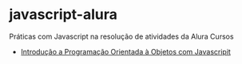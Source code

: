 # javascript-alura
 Práticas com Javascript na resolução de atividades da Alura Cursos
* [Introdução a Programação Orientada à Objetos com Javascripit](https://github.com/otthonleao/javascript-alura/blob/master/js-orientada-a-objetos/conceito.md)
